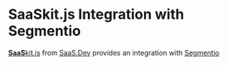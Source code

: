 
# **SaaS**kit.js Integration with Segmentio

[**SaaS**kit.js](https://saaskit.js.org) from [SaaS.Dev](https://saas.dev) provides an integration with [Segmentio](https://saaskit.js.org/integrations/segmentio)
